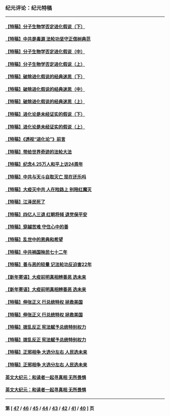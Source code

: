 ### 纪元评论：纪元特稿
---
#### [【特稿】分子生物学否定进化假说（下）](../../pages/nsc424/n14038267.md) 
#### [【特稿】中共是毒源 法轮功坚守正信树典范](../../pages/nsc424/n14037281.md) 
#### [【特稿】分子生物学否定进化假说（中）](../../pages/nsc424/n14035548.md) 
#### [【特稿】分子生物学否定进化假说（上）](../../pages/nsc424/n14032398.md) 
#### [【特稿】破除进化假说的经典迷思（下）](../../pages/nsc424/n14029015.md) 
#### [【特稿】破除进化假说的经典迷思（中）](../../pages/nsc424/n14027341.md) 
#### [【特稿】破除进化假说的经典迷思（上）](../../pages/nsc424/n14024749.md) 
#### [【特稿】进化论是未经证实的假说（下）](../../pages/nsc424/n14022170.md) 
#### [【特稿】进化论是未经证实的假说（上）](../../pages/nsc424/n14020737.md) 
#### [【特稿】《透视“进化论”》前言](../../pages/nsc424/n14019941.md) 
#### [【特稿】带给世界奇迹的法轮大法](../../pages/nsc424/n13994132.md) 
#### [【特稿】纪念4.25万人和平上访24周年](../../pages/nsc424/n13980883.md) 
#### [【特稿】中共与天斗自取灭亡 现在还乐吗](../../pages/nsc424/n13897482.md) 
#### [【特稿】大疫灭中共 人在险路上 别陪红魔灭](../../pages/nsc424/n13890697.md) 
#### [【特稿】江泽民死了](../../pages/nsc424/n13876300.md) 
#### [【特稿】四亿人三退 红朝将倾 退党保平安](../../pages/nsc424/n13794378.md) 
#### [【特稿】穿越苦难 守住心中的善](../../pages/nsc424/n13784979.md) 
#### [【特稿】乱世中的恩典和希望](../../pages/nsc424/n13734687.md) 
#### [【特稿】中共祸国殃民七十二年](../../pages/nsc424/n13272607.md) 
#### [【特稿】善与恶的较量 记法轮功反迫害22年](../../pages/nsc424/n13086597.md) 
#### [【新年寄语】大疫前明真相辨善恶 选未来](../../pages/nsc424/n12660855.md) 
#### [【新年寄语】大疫前明真相辨善恶 选未来](../../pages/nsc424/n12660855.md) 
#### [【特稿】伸张正义 行总统特权 拯救美国](../../pages/nsc424/n12616806.md) 
#### [【特稿】伸张正义 行总统特权 拯救美国](../../pages/nsc424/n12616806.md) 
#### [【特稿】拨乱反正 宪法赋予总统特别权力](../../pages/nsc424/n12598306.md) 
#### [【特稿】拨乱反正 宪法赋予总统特别权力](../../pages/nsc424/n12598306.md) 
#### [【特稿】正邪相争 大选分左右 人民选未来](../../pages/nsc424/n12545208.md) 
#### [【特稿】正邪相争 大选分左右 人民选未来](../../pages/nsc424/n12545208.md) 
#### [英文大纪元：和读者一起寻真相 无所畏惧](../../pages/nsc424/n12542027.md) 
#### [英文大纪元：和读者一起寻真相 无所畏惧](../../pages/nsc424/n12542027.md) 

---
#### 第 [ [47](./47.md) / [46](./46.md) / [45](./45.md) / [44](./44.md) / [43](./43.md) / [42](./42.md) / [41](./41.md) / [40](./40.md) ] 页

